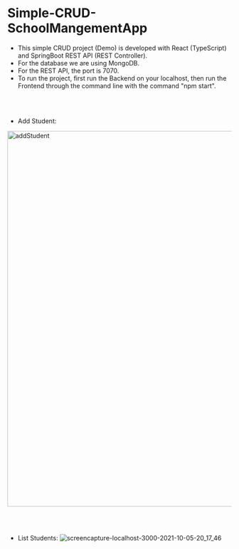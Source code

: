 # Simple-CRUD-SchoolMangementApp
- This simple CRUD project (Demo) is developed with React (TypeScript) and SpringBoot REST API (REST Controller).
- For the database we are using MongoDB.
- For the REST API, the port is 7070.
- To run the project, first run the Backend on your localhost, then run the Frontend through the command line with the command "npm start".

<br/><br/>
- Add Student:
<img width="844" alt="addStudent" src="https://user-images.githubusercontent.com/84667900/136092271-8e886e8e-e0a1-474a-8fe9-92e50fe1be27.PNG">


<br/><br/>
- List Students:
![screencapture-localhost-3000-2021-10-05-20_17_46](https://user-images.githubusercontent.com/84667900/136092302-2592accf-4e30-4586-80f6-fc7ae46db58c.png)
